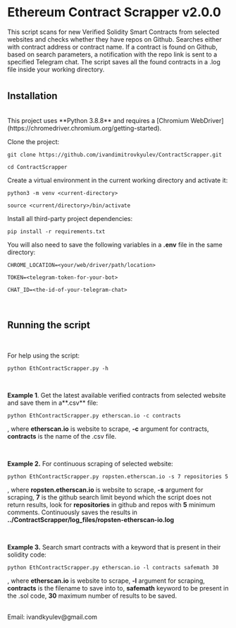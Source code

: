 # Ethereum Contract Scrapper v2.0.0
This script scans for new Verified Solidity Smart Contracts from selected websites and
checks whether they have repos on Github. Searches either with contract address or contract name.
If a contract is found on Github, based on search parameters, a notification with the repo link is sent to a specified Telegram chat.
The script saves all the found contracts in a .log file inside your working directory.
#

## Installation
<br/>
This project uses **Python 3.8.8** and requires a [Chromium WebDriver](https://chromedriver.chromium.org/getting-started).

Clone the project:
```
git clone https://github.com/ivandimitrovkyulev/ContractScrapper.git

cd ContractScrapper
```

Create a virtual environment in the current working directory and activate it:

```
python3 -m venv <current-directory>

source <current/directory>/bin/activate
```

Install all third-party project dependencies:
```
pip install -r requirements.txt
```

You will also need to save the following variables in a **.env** file in the same directory:
```
CHROME_LOCATION=<your/web/driver/path/location> 

TOKEN=<telegram-token-for-your-bot>

CHAT_ID=<the-id-of-your-telegram-chat>
```
<br/>

## Running the script
<br/>

For help using the script:
```
python EthContractScrapper.py -h
```
<br/>

**Example 1**. Get the latest available verified contracts from selected website and save them in a**.csv** file:

```
python EthContractScrapper.py etherscan.io -c contracts
```
, where **etherscan.io** is website to scrape, **-c** argument for contracts, **contracts** is the name of the .csv file.

<br/>

**Example 2.** For continuous scraping of selected website:

```
python EthContractScrapper.py ropsten.etherscan.io -s 7 repositories 5
```
, where **ropsten.etherscan.io** is website to scrape, **-s** argument for scraping, **7** is the github search limit beyond which the script does not return results, look for **repositories** in github and repos with **5** minimum comments. Continuously saves the results in **../ContractScrapper/log_files/ropsten-etherscan-io.log**

<br/>

**Example 3.** Search smart contracts with a keyword that is present in their solidity code:

```
python EthContractScrapper.py etherscan.io -l contracts safemath 30
```
, where **etherscan.io** is website to scrape, **-l** argument for scraping, **contracts** is the filename to save into to, **safemath** keyword to be present in the .sol code, **30** maximum number of results to be saved.

<br/>
Email: ivandkyulev@gmail.com